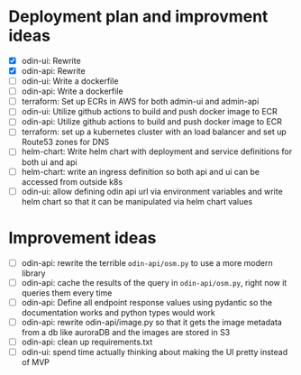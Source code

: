 # Deployment plan and improvment ideas

- [x] odin-ui: Rewrite
- [x] odin-api: Rewrite
- [ ] odin-ui: Write a dockerfile
- [ ] odin-api: Write a dockerfile
- [ ] terraform: Set up ECRs in AWS for both admin-ui and admin-api
- [ ] odin-ui: Utilize github actions to build and push docker image to ECR
- [ ] odin-api: Utilize github actions to build and push docker image to ECR
- [ ] terraform: set up a kubernetes cluster with an load balancer and set up Route53 zones for DNS
- [ ] helm-chart: Write helm chart with deployment and service definitions for both ui and api
- [ ] helm-chart: write an ingress definition so both api and ui can be accessed from outside k8s
- [ ] odin-ui: allow defining odin api url via environment variables and write helm chart so that it can be manipulated via helm chart values

# Improvement ideas

- [ ] odin-api: rewrite the terrible `odin-api/osm.py` to use a more modern library
- [ ] odin-api: cache the results of the query in `odin-api/osm.py`, right now it queries them every time
- [ ] odin-api: Define all endpoint response values using pydantic so the documentation works and python types would work
- [ ] odin-api: rewrite odin-api/image.py so that it gets the image metadata from a db like auroraDB and the images are stored in S3
- [ ] odin-api: clean up requirements.txt
- [ ] odin-ui: spend time actually thinking about making the UI pretty instead of MVP
